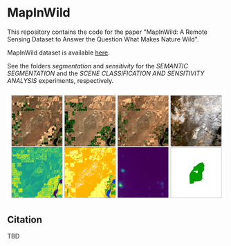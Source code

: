 # MapInWild
This repository contains the code for the paper "MapInWild: A Remote Sensing Dataset to Answer the Question What Makes Nature Wild". 

MapInWild dataset is available [here](https://dataverse.harvard.edu/dataverse/mapinwild).

See the folders _segmentation_ and _sensitivity_ for the _SEMANTIC SEGMENTATION_ and the _SCENE CLASSIFICATION AND SENSITIVITY ANALYSIS_ experiments, respectively. 

![alt text](readme_aux/555556115_.png)



Citation
---------------------
TBD
